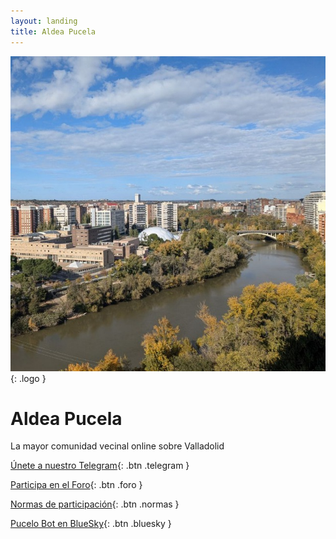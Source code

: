 ```yaml
---
layout: landing
title: Aldea Pucela
---
```


![Logo Aldea Pucela](/img/logo.jpg){: .logo }

# Aldea Pucela

La mayor comunidad vecinal online sobre Valladolid

[<i data-lucide="send"></i> Únete a nuestro Telegram](https://t.me/AldeaPucela){: .btn .telegram }

[<i data-lucide="message-square"></i> Participa en el Foro](https://foro.aldeapucela.com/){: .btn .foro }

[<i data-lucide="info"></i> Normas de participación](/normas/){: .btn .normas }

[<i data-lucide="bot"></i> Pucelo Bot en BlueSky](https://bsky.app/profile/pucelobot.aldeapucela.com){: .btn .bluesky }
